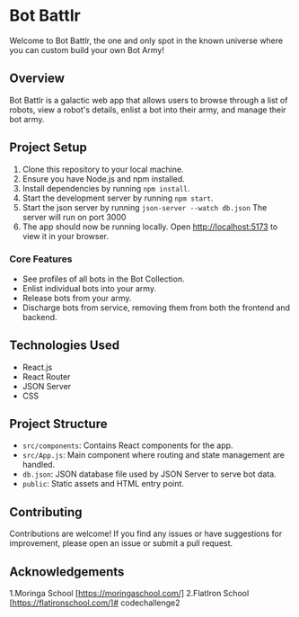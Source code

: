 # Bot Battlr

Welcome to Bot Battlr, the one and only spot in the known universe where you can custom build your own Bot Army!

## Overview

Bot Battlr is a galactic web app that allows users to browse through a list of robots, view a robot's details, enlist a bot into their army, and manage their bot army.

## Project Setup

1. Clone this repository to your local machine.
2. Ensure you have Node.js and npm installed.
3. Install dependencies by running `npm install`.
4. Start the development server by running `npm start`.
5. Start the json server by running `json-server --watch db.json`  The server will run on port 3000 [](http://localhost:3000) 
6. The app should now be running locally. Open [http://localhost:5173](http://localhost:5173) to view it in your browser.


### Core Features

- See profiles of all bots in the Bot Collection.
- Enlist individual bots into your army.
- Release bots from your army.
- Discharge bots from service, removing them from both the frontend and backend.


## Technologies Used

- React.js
- React Router
- JSON Server
- CSS

## Project Structure

- `src/components`: Contains React components for the app.
- `src/App.js`: Main component where routing and state management are handled.
- `db.json`: JSON database file used by JSON Server to serve bot data.
- `public`: Static assets and HTML entry point.

## Contributing

Contributions are welcome! If you find any issues or have suggestions for improvement, please open an issue or submit a pull request.

## Acknowledgements

1.Moringa School [https://moringaschool.com/]
2.FlatIron School [https://flatironschool.com/]# codechallenge2
